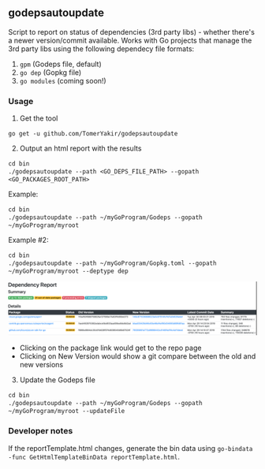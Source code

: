 ## godepsautoupdate
Script to report on status of dependencies (3rd party libs) - whether there's a newer version/commit available.
Works with Go projects that manage the 3rd party libs using the following dependecy file formats:
1. `gpm` (Godeps file, default)
2. `go dep` (Gopkg file)
3. `go modules` (coming soon!)

### Usage
1. Get the tool
```
go get -u github.com/TomerYakir/godepsautoupdate
```

2. Output an html report with the results
```
cd bin
./godepsautoupdate --path <GO_DEPS_FILE_PATH> --gopath <GO_PACKAGES_ROOT_PATH>
```

Example:
```
cd bin
./godepsautoupdate --path ~/myGoProgram/Godeps --gopath ~/myGoProgram/myroot
```

Example #2:
```
cd bin
./godepsautoupdate --path ~/myGoProgram/Gopkg.toml --gopath ~/myGoProgram/myroot --deptype dep
```


![Report Example](reportScreenshot.png?raw=true "Report Example")

- Clicking on the package link would get to the repo page
- Clicking on New Version would show a git compare between the old and new versions

3. Update the Godeps file
```
cd bin
./godepsautoupdate --path ~/myGoProgram/Godeps --gopath ~/myGoProgram/myroot --updateFile
```

### Developer notes
If the reportTemplate.html changes, generate the bin data using `go-bindata -func GetHtmlTemplateBinData reportTemplate.html`.